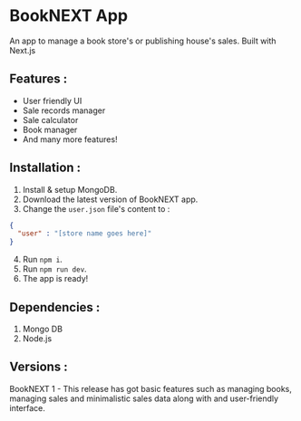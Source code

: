 # BookNEXT App

An app to manage a book store's or publishing house's sales. Built with Next.js <br>

## Features :

- User friendly UI
- Sale records manager
- Sale calculator
- Book manager
- And many more features!

## Installation :

1. Install & setup MongoDB.
2. Download the latest version of BookNEXT app.
3. Change the `user.json` file's content to :
```json
{
  "user" : "[store name goes here]"
}
```
4. Run `npm i`.
5. Run `npm run dev`.
6. The app is ready!

## Dependencies :

1. Mongo DB
2. Node.js

## Versions :

BookNEXT 1 - This release has got basic features such as managing books, managing sales and minimalistic sales data along with and user-friendly interface.

